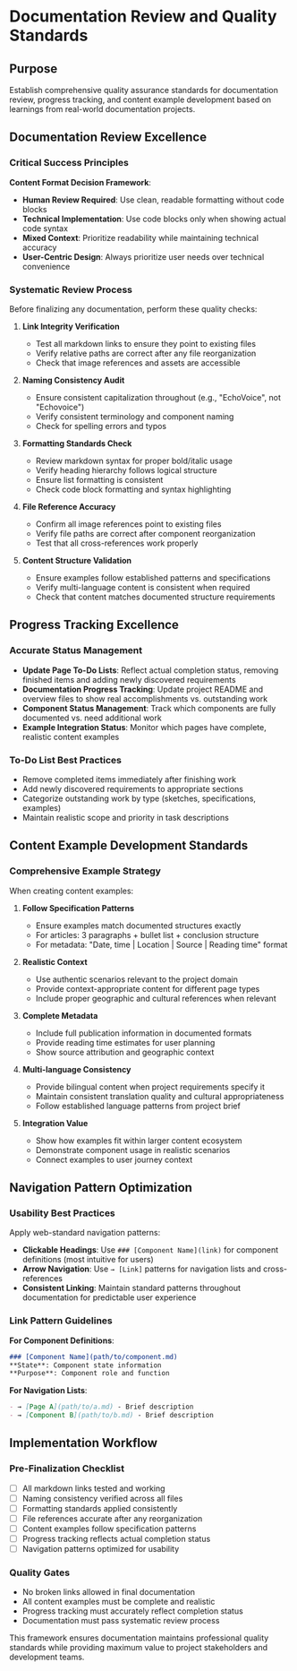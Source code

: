 # Documentation Review and Quality Standards

## Purpose

Establish comprehensive quality assurance standards for documentation review, progress tracking, and content example development based on learnings from real-world documentation projects.

## Documentation Review Excellence

### Critical Success Principles

**Content Format Decision Framework**:
- **Human Review Required**: Use clean, readable formatting without code blocks
- **Technical Implementation**: Use code blocks only when showing actual code syntax  
- **Mixed Context**: Prioritize readability while maintaining technical accuracy
- **User-Centric Design**: Always prioritize user needs over technical convenience

### Systematic Review Process

Before finalizing any documentation, perform these quality checks:

1. **Link Integrity Verification**
   - Test all markdown links to ensure they point to existing files
   - Verify relative paths are correct after any file reorganization
   - Check that image references and assets are accessible

2. **Naming Consistency Audit**
   - Ensure consistent capitalization throughout (e.g., "EchoVoice", not "Echovoice")
   - Verify consistent terminology and component naming
   - Check for spelling errors and typos

3. **Formatting Standards Check**
   - Review markdown syntax for proper bold/italic usage
   - Verify heading hierarchy follows logical structure
   - Ensure list formatting is consistent
   - Check code block formatting and syntax highlighting

4. **File Reference Accuracy**
   - Confirm all image references point to existing files
   - Verify file paths are correct after component reorganization
   - Test that all cross-references work properly

5. **Content Structure Validation**
   - Ensure examples follow established patterns and specifications
   - Verify multi-language content is consistent when required
   - Check that content matches documented structure requirements

## Progress Tracking Excellence

### Accurate Status Management
- **Update Page To-Do Lists**: Reflect actual completion status, removing finished items and adding newly discovered requirements
- **Documentation Progress Tracking**: Update project README and overview files to show real accomplishments vs. outstanding work
- **Component Status Management**: Track which components are fully documented vs. need additional work
- **Example Integration Status**: Monitor which pages have complete, realistic content examples

### To-Do List Best Practices
- Remove completed items immediately after finishing work
- Add newly discovered requirements to appropriate sections
- Categorize outstanding work by type (sketches, specifications, examples)
- Maintain realistic scope and priority in task descriptions

## Content Example Development Standards

### Comprehensive Example Strategy
When creating content examples:

1. **Follow Specification Patterns**
   - Ensure examples match documented structures exactly
   - For articles: 3 paragraphs + bullet list + conclusion structure
   - For metadata: "Date, time | Location | Source | Reading time" format

2. **Realistic Context**
   - Use authentic scenarios relevant to the project domain
   - Provide context-appropriate content for different page types
   - Include proper geographic and cultural references when relevant

3. **Complete Metadata**
   - Include full publication information in documented formats
   - Provide reading time estimates for user planning
   - Show source attribution and geographic context

4. **Multi-language Consistency**
   - Provide bilingual content when project requirements specify it
   - Maintain consistent translation quality and cultural appropriateness
   - Follow established language patterns from project brief

5. **Integration Value**
   - Show how examples fit within larger content ecosystem
   - Demonstrate component usage in realistic scenarios
   - Connect examples to user journey context

## Navigation Pattern Optimization

### Usability Best Practices
Apply web-standard navigation patterns:

- **Clickable Headings**: Use `### [Component Name](link)` for component definitions (most intuitive for users)
- **Arrow Navigation**: Use `→ [Link]` patterns for navigation lists and cross-references
- **Consistent Linking**: Maintain standard patterns throughout documentation for predictable user experience

### Link Pattern Guidelines

**For Component Definitions**:
```markdown
### [Component Name](path/to/component.md)
**State**: Component state information
**Purpose**: Component role and function
```

**For Navigation Lists**:
```markdown
- → [Page A](path/to/a.md) - Brief description
- → [Component B](path/to/b.md) - Brief description
```

## Implementation Workflow

### Pre-Finalization Checklist
- [ ] All markdown links tested and working
- [ ] Naming consistency verified across all files
- [ ] Formatting standards applied consistently
- [ ] File references accurate after any reorganization
- [ ] Content examples follow specification patterns
- [ ] Progress tracking reflects actual completion status
- [ ] Navigation patterns optimized for usability

### Quality Gates
- No broken links allowed in final documentation
- All content examples must be complete and realistic
- Progress tracking must accurately reflect completion status
- Documentation must pass systematic review process

This framework ensures documentation maintains professional quality standards while providing maximum value to project stakeholders and development teams.
